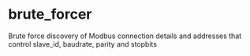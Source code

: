 # brute_forcer
Brute force discovery of Modbus connection details and addresses that control slave_id, baudrate, parity and stopbits
